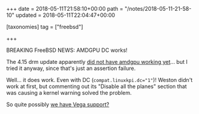 +++
date = 2018-05-11T21:58:10+00:00
path = "/notes/2018-05-11-21-58-10"
updated = 2018-05-11T22:04:47+00:00

[taxonomies]
tag = ["freebsd"]

+++

BREAKING FreeBSD NEWS: AMDGPU DC works!

The 4.15 drm update apparently [did not have amdgpu working yet](https://github.com/FreeBSDDesktop/kms-drm/commit/63c705716c71b7c9cd5fd9877ec82d3caedb1f92)... but I tried it anyway, since that's just an assertion failure.

Well... it does work. Even with DC (`compat.linuxkpi.dc="1"`)! Weston didn't work at first, but commenting out its "Disable all the planes" section that was causing a kernel warning solved the problem.

So quite possibly [we have Vega support?](https://github.com/FreeBSDDesktop/kms-drm/issues/56)